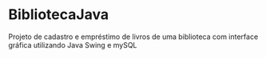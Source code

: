 # BibliotecaJava
Projeto de cadastro e empréstimo de livros de uma biblioteca com interface gráfica utilizando Java Swing e mySQL
